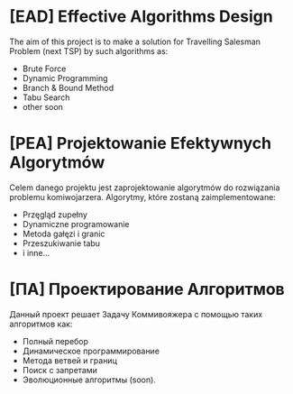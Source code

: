 # [EAD] Effective Algorithms Design
The aim of this project is to make a solution for Travelling Salesman Problem (next TSP) by such algorithms as:
  * Brute Force
  * Dynamic Programming
  * Branch & Bound Method
  * Tabu Search
  * other soon
  
# [PEA] Projektowanie Efektywnych Algorytmów 
Celem danego projektu jest zaprojektowanie algorytmów do rozwiązania problemu komiwojarzera. Algorytmy, które zostaną zaimplementowane:
  * Przęgląd zupełny
  * Dynamiczne programowanie
  * Metoda gałęzi i granic
  * Przeszukiwanie tabu
  * i inne...

# [ПА] Проектирование Алгоритмов
Данный проект решает Задачу Коммивояжера с помощью таких алгоритмов как:
  * Полный перебор
  * Динамическое программирование
  * Метода ветвей и границ
  * Поиск с запретами
  * Эволюционные алгоритмы (soon).
